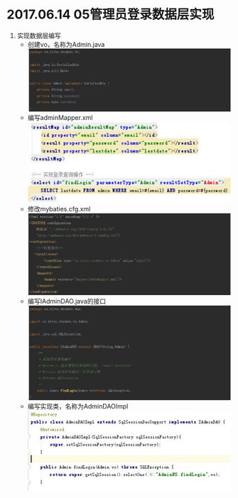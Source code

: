 # 2017.06.14 05管理员登录数据层实现
1. 实现数据层编写
	- 创建vo，名称为Admin.java  
	![](../images/14.jpg)  
	- 编写adminMapper.xml  
	![](../images/15.jpg)  
	- 修改mybaties.cfg.xml  
	![](../images/16.jpg)  
	- 编写IAdminDAO.java的接口
	![](../images/17.jpg)  
	- 编写实现类，名称为AdminDAOImpl  
	![](../images/18.jpg)  